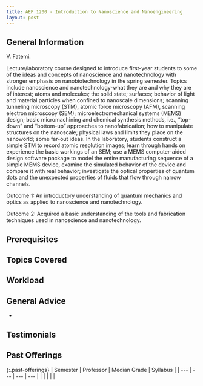 ```yaml
---
title: AEP 1200 - Introduction to Nanoscience and Nanoengineering
layout: post
---
```


<link rel="stylesheet" href="/main.css">

## General Information

V. Fatemi.

Lecture/laboratory course designed to introduce first-year students to some of the ideas and concepts of nanoscience and nanotechnology with stronger emphasis on nanobiotechnology in the spring semester. Topics include nanoscience and nanotechnology-what they are and why they are of interest; atoms and molecules; the solid state; surfaces; behavior of light and material particles when confined to nanoscale dimensions; scanning tunneling microscopy (STM), atomic force microscopy (AFM), scanning electron microscopy (SEM); microelectromechanical systems (MEMS) design; basic micromachining and chemical synthesis methods, i.e., “top-down” and “bottom-up” approaches to nanofabrication; how to manipulate structures on the nanoscale; physical laws and limits they place on the nanoworld; some far-out ideas. In the laboratory, students construct a simple STM to record atomic resolution images; learn through hands on experience the basic workings of an SEM; use a MEMS computer-aided design software package to model the entire manufacturing sequence of a simple MEMS device, examine the simulated behavior of the device and compare it with real behavior; investigate the optical properties of quantum dots and the unexpected properties of fluids that flow through narrow channels.

Outcome 1: An introductory understanding of quantum mechanics and optics as applied to nanoscience and nanotechnology.

Outcome 2: Acquired a basic understanding of the tools and fabrication techniques used in nanoscience and nanotechnology.
## Prerequisites


## Topics Covered



## Workload


## General Advice

  - 

## Testimonials



## Past Offerings

{:.past-offerings}
| Semester | Professor | Median Grade | Syllabus |
| --- | --- | --- | --- |
|  |  |  |  |
